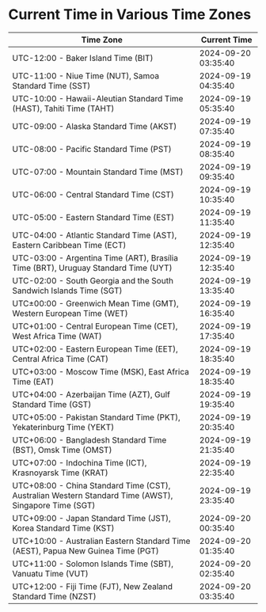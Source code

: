 # Current Time in Various Time Zones

| Time Zone | Current Time |
|-----------|--------------|
| UTC-12:00 - Baker Island Time (BIT) | 2024-09-20 03:35:40 |
| UTC-11:00 - Niue Time (NUT), Samoa Standard Time (SST) | 2024-09-19 04:35:40 |
| UTC-10:00 - Hawaii-Aleutian Standard Time (HAST), Tahiti Time (TAHT) | 2024-09-19 05:35:40 |
| UTC-09:00 - Alaska Standard Time (AKST) | 2024-09-19 07:35:40 |
| UTC-08:00 - Pacific Standard Time (PST) | 2024-09-19 08:35:40 |
| UTC-07:00 - Mountain Standard Time (MST) | 2024-09-19 09:35:40 |
| UTC-06:00 - Central Standard Time (CST) | 2024-09-19 10:35:40 |
| UTC-05:00 - Eastern Standard Time (EST) | 2024-09-19 11:35:40 |
| UTC-04:00 - Atlantic Standard Time (AST), Eastern Caribbean Time (ECT) | 2024-09-19 12:35:40 |
| UTC-03:00 - Argentina Time (ART), Brasília Time (BRT), Uruguay Standard Time (UYT) | 2024-09-19 12:35:40 |
| UTC-02:00 - South Georgia and the South Sandwich Islands Time (SGT) | 2024-09-19 13:35:40 |
| UTC±00:00 - Greenwich Mean Time (GMT), Western European Time (WET) | 2024-09-19 16:35:40 |
| UTC+01:00 - Central European Time (CET), West Africa Time (WAT) | 2024-09-19 17:35:40 |
| UTC+02:00 - Eastern European Time (EET), Central Africa Time (CAT) | 2024-09-19 18:35:40 |
| UTC+03:00 - Moscow Time (MSK), East Africa Time (EAT) | 2024-09-19 18:35:40 |
| UTC+04:00 - Azerbaijan Time (AZT), Gulf Standard Time (GST) | 2024-09-19 19:35:40 |
| UTC+05:00 - Pakistan Standard Time (PKT), Yekaterinburg Time (YEKT) | 2024-09-19 20:35:40 |
| UTC+06:00 - Bangladesh Standard Time (BST), Omsk Time (OMST) | 2024-09-19 21:35:40 |
| UTC+07:00 - Indochina Time (ICT), Krasnoyarsk Time (KRAT) | 2024-09-19 22:35:40 |
| UTC+08:00 - China Standard Time (CST), Australian Western Standard Time (AWST), Singapore Time (SGT) | 2024-09-19 23:35:40 |
| UTC+09:00 - Japan Standard Time (JST), Korea Standard Time (KST) | 2024-09-20 00:35:40 |
| UTC+10:00 - Australian Eastern Standard Time (AEST), Papua New Guinea Time (PGT) | 2024-09-20 01:35:40 |
| UTC+11:00 - Solomon Islands Time (SBT), Vanuatu Time (VUT) | 2024-09-20 02:35:40 |
| UTC+12:00 - Fiji Time (FJT), New Zealand Standard Time (NZST) | 2024-09-20 03:35:40 |
